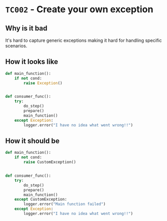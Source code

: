 # `TC002` - Create your own exception

## Why is it bad

It's hard to capture generic exceptions making it hard for handling specific scenarios.

## How it looks like

```py
def main_function():
    if not cond:
        raise Exception()


def consumer_func():
    try:
        do_step()
        prepare()
        main_function()
    except Exception:
        logger.error("I have no idea what went wrong!!")
```

## How it should be

```py
def main_function():
    if not cond:
        raise CustomException()


def consumer_func():
    try:
        do_step()
        prepare()
        main_function()
    except CustomException:
        logger.error("Main function failed")
    except Exception:
        logger.error("I have no idea what went wrong!!")
```
